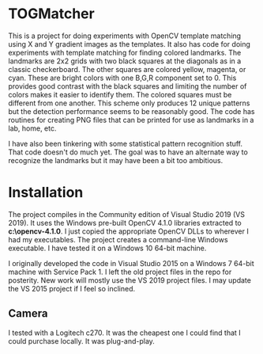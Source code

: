 # TOGMatcher

This is a project for doing experiments with OpenCV template matching using X and Y gradient images as the templates.  It also has code for doing experiments with template matching for finding colored landmarks.  The landmarks are 2x2 grids with two black squares at the diagonals as in a classic checkerboard.  The other squares are colored yellow, magenta, or cyan.  These are bright colors with one B,G,R component set to 0.  This provides good contrast with the black squares and limiting the number of colors makes it easier to identify them.  The colored squares must be different from one another.  This scheme only produces 12 unique patterns but the detection performance seems to be reasonably good.  The code has routines for creating PNG files that can be printed for use as landmarks in a lab, home, etc.

I have also been tinkering with some statistical pattern recognition stuff.  That code doesn't do much yet.  The goal was to have an alternate way to recognize the landmarks but it may have been a bit too ambitious.

# Installation

The project compiles in the Community edition of Visual Studio 2019 (VS 2019).  It uses the Windows pre-built OpenCV 4.1.0 libraries extracted to **c:\opencv-4.1.0**.  I just copied the appropriate OpenCV DLLs to wherever I had my executables.  The project creates a command-line Windows executable.  I have tested it on a Windows 10 64-bit machine.

I originally developed the code in Visual Studio 2015 on a Windows 7 64-bit machine with Service Pack 1.  I left the old project files in the repo for posterity.  New work will mostly use the VS 2019 project files.  I may update the VS 2015 project if I feel so inclined.

## Camera

I tested with a Logitech c270.  It was the cheapest one I could find that I could purchase locally.  It was plug-and-play.
